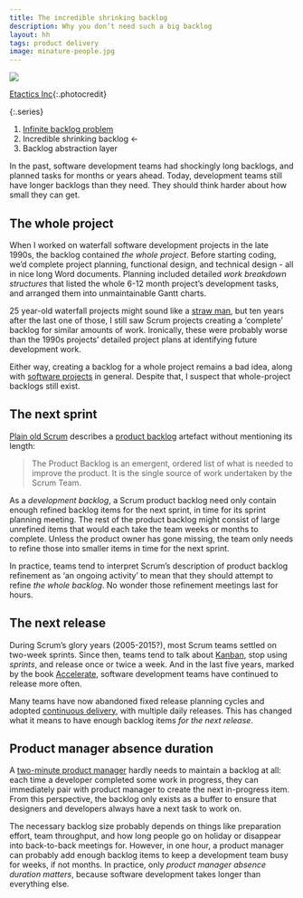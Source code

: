 ```yaml
---
title: The incredible shrinking backlog
description: Why you don’t need such a big backlog
layout: hh
tags: product delivery
image: minature-people.jpg
---
```


![](minature-people.jpg)

[Etactics Inc](https://unsplash.com/photos/MC8TXw4UWPI){:.photocredit}

{:.series}
1. [Infinite backlog problem](infinite-backlog)
2. Incredible shrinking backlog ←
3. Backlog abstraction layer

In the past, software development teams had shockingly long backlogs, and planned tasks for months or years ahead.
Today, development teams still have longer backlogs than they need.
They should think harder about how small they can get.

## The whole project

When I worked on waterfall software development projects in the late 1990s,
the backlog contained _the whole project_.
Before starting coding, we’d complete project planning, functional design, and technical design - all in nice long Word documents.
Planning included detailed _work breakdown structures_ that listed the whole 6-12 month project’s development tasks, and arranged them into unmaintainable Gantt charts.

25 year-old waterfall projects might sound like a 
[straw man](https://en.wikipedia.org/wiki/Straw_man),
but ten years after the last one of those, I still saw Scrum projects creating a ‘complete’ backlog for similar amounts of work.
Ironically, these were probably worse than the 1990s projects’ detailed project plans at identifying future development work.

Either way, creating a backlog for a whole project remains a bad idea,
along with [software projects](project-free) in general.
Despite that, I suspect that whole-project backlogs still exist.

## The next sprint

[Plain old Scrum](https://scrumguides.org/scrum-guide.html) describes a
[product backlog](https://scrumguides.org/scrum-guide.html#product-backlog) artefact
without mentioning its length:

> The Product Backlog is an emergent, ordered list of what is needed to improve the product.
> It is the single source of work undertaken by the Scrum Team.

As a _development backlog_, a Scrum product backlog need only contain enough refined backlog items for the next sprint, in time for its sprint planning meeting.
The rest of the product backlog might consist of large unrefined items that would each take the team weeks or months to complete.
Unless the product owner has gone missing, the team only needs to refine those into smaller items in time for the next sprint.

In practice, teams tend to interpret Scrum’s description of product backlog refinement as ‘an ongoing activity’ to mean that they should attempt to refine _the whole backlog_.
No wonder those refinement meetings last for hours.

## The next release

During Scrum’s glory years (2005-2015?), most Scrum teams settled on two-week sprints.
Since then, teams tend to talk about
[Kanban](https://en.wikipedia.org/wiki/Kanban_(development)),
stop using _sprints_, and release once or twice a week.
And in the last five years, marked by the book [Accelerate](https://en.wikipedia.org/wiki/Accelerate_(book)),
software development teams have continued to release more often.

Many teams have now abandoned fixed release planning cycles and adopted
[continuous delivery](https://en.wikipedia.org/wiki/Continuous_delivery), 
with multiple daily releases.
This has changed what it means to have enough backlog items _for the next release_.

## Product manager absence duration

A [two-minute product manager](two-minute-rule) hardly needs to maintain a backlog at all:
each time a developer completed some work in progress, they can immediately pair with product manager to create the next in-progress item.
From this perspective, the backlog only exists as a buffer to ensure that designers and developers always have a next task to work on.

The necessary backlog size probably depends on things like preparation effort, team throughput, and how long people go on holiday or disappear into back-to-back meetings for.
However, in one hour, a product manager can probably add enough backlog items to keep a development team busy for weeks, if not months.
In practice, only _product manager absence duration matters_, because software development takes longer than everything else.
